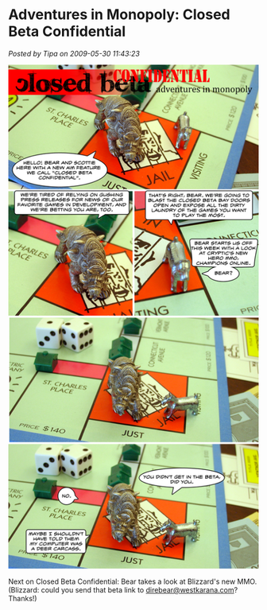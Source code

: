 # Adventures in Monopoly: Closed Beta Confidential

*Posted by Tipa on 2009-05-30 11:43:23*

![Closed Beta Confidential](../../../uploads/2009/05/aimclosedbeta.jpg "Closed Beta Confidential")

Next on Closed Beta Confidential: Bear takes a look at Blizzard's new MMO. (Blizzard: could you send that beta link to direbear@westkarana.com? Thanks!)
